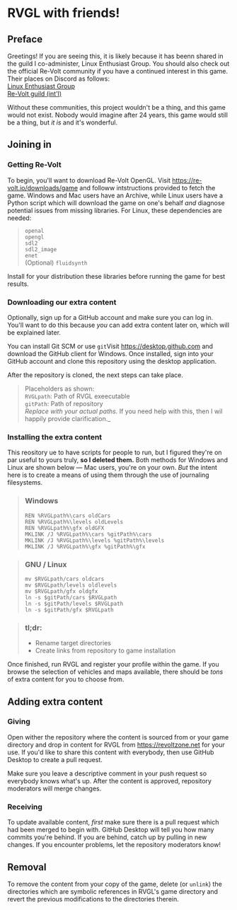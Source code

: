 # RVGL with friends!
## Preface
Greetings! If you are seeing this, it is likely because it has beenn shared in the guild I co-administer, Linux Enthusiast Group. You should also check out the official Re-Volt community if you have a continued interest in this game. Their places on Discord as follows:  
[Linux Enthusiast Group](https://discord.gg/JUqRD7k)  
[Re-Volt guild (int'l)](https://discord.gg/NMT4Xdb)

Without these communities, this project wouldn't be a thing, and this game would not exist. Nobody would imagine after 24 years, this game would still be a thing, but _it is_ and it's wonderful.

## Joining in
### Getting Re-Volt
To begin, you'll want to download Re-Volt OpenGL. Visit https://re-volt.io/downloads/game and followw intstructions provided to fetch the game. Windows and Mac users have an Archive, while Linux users have a Python script which will download the game on one's behalf _and_ diagnose potential issues from missing libraries. For Linux, these dependencies are needed:
> `openal`  
> `opengl`  
> `sdl2`  
> `sdl2_image`  
> `enet`  
> (Optional) `fluidsynth`

Install for your distribution these libraries before running the game for best results.

### Downloading our extra content
Optionally, sign up for a GitHub account and make sure you can log in. You'll want to do this because _you_ can add extra content later on, which will be explained later.

You can install Git SCM or use `git`Visit https://desktop.github.com and download the GitHub client for Windows. Once installed, sign into your GitHub account and clone this repository using the desktop application.

After the repository is cloned, the next steps can take place.

> Placeholders as shown:  
> `RVGLpath`: Path of RVGL exeecutable  
> `gitPath`: Path of repository  
> _Replace with your actual paths._ If you need help with this, then I wil happily provide clarification._

### Installing the extra content
This reository ue to have scripts for people to run, but I figured they're on par useful to yours truly, **so I deleted them.** Both methods for Windows and Linux are shown below — Mac users, you're on your own. _But_ the intent here is to create a means of using them through the use of journaling filesystems.
> ### Windows
> ```
> REN %RVGLpath%\cars oldCars
> REN %RVGLpath%\levels oldLevels
> REN %RVGLpath%\gfx oldGFX
> MKLINK /J %RVGLpath%\cars %gitPath%\cars
> MKLINK /J %RVGLpath%\levels %gitPath%\levels
> MKLINK /J %RVGLpath%\gfx %gitPath%\gfx
> ```

> ### GNU / Linux
> ```
> mv $RVGLpath/cars oldcars
> mv $RVGLpath/levels oldlevels
> mv $RVGLpath/gfx oldgfx
> ln -s $gitPath/cars $RVGLpath
> ln -s $gitPath/levels $RVGLpath
> ln -s $gitPath/gfx $RVGLpath
> ```

> ### tl;dr:
> * Rename target directories
> * Create links from repository to game installation

Once finished, run RVGL and register your profile within the game. If you browse the selection of vehicles and maps available, there should be _tons_ of extra content for you to choose from.

## Adding extra content
### Giving
Open wither the repository where the content is sourced from or your game directory and drop in content for RVGL from https://revoltzone.net for your use. If you'd like to share this content with everybody, then use GitHub Desktop to create a pull request.

Make sure you leave a descriptive comment in your push request so everybody knows what's up. After the content is approved, repository moderators will merge changes.

### Receiving
To update available content, _first_ make sure there is a pull request which had been merged to begin with. GitHub Desktop will tell you how many commits you're behind. If you are behind, catch up by pulling in new changes. If you encounter problems, let the repository moderators know!

## Removal
To remove the content from your copy of the game, delete (or `unlink`) the directories which are symbolic references in RVGL's game directory and revert the previous modifications to the directories therein.

